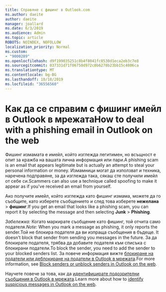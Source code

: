 ```yaml
---
title: Справяне с фишинг в Outlook.com
ms.author: daeite
author: daeite
manager: joallard
ms.date: 6/3/2019
ms.audience: Admin
ms.topic: article
ROBOTS: NOINDEX, NOFOLLOW
localization_priority: Normal
ms.custom:
- "9000289"
ms.openlocfilehash: d9f199035251c8b4f8041fc8530d1eca2eb3c7e8
ms.sourcegitcommit: 037331d71f06750d972c0b6278b23bb15c4806ca
ms.translationtype: MT
ms.contentlocale: bg-BG
ms.lasthandoff: 10/18/2019
ms.locfileid: "36556560"
---
```

# <a name="how-to-deal-with-a-phishing-email-in-outlook-on-the-web"></a><span data-ttu-id="9e36f-102">Как да се справим с фишинг имейл в Outlook в мрежата</span><span class="sxs-lookup"><span data-stu-id="9e36f-102">How to deal with a phishing email in Outlook on the web</span></span>

<span data-ttu-id="9e36f-103">Фишинг измамата е имейл, който изглежда легитимен, но всъщност е опит за кражба на вашата лична информация или пари.</span><span class="sxs-lookup"><span data-stu-id="9e36f-103">A phishing scam is an email that appears legitimate but is actually an attempt to steal your personal information or money.</span></span> <span data-ttu-id="9e36f-104">Измамници могат да използват и техника, наречена подправяне, за да изглежда така, сякаш сте получили имейл от себе си.</span><span class="sxs-lookup"><span data-stu-id="9e36f-104">Scammers can also use a technique called spoofing to make it appear as if you've received an email from yourself.</span></span>

<span data-ttu-id="9e36f-105">Ако получите имейл, който изглежда като фишинг измама, можете да го съобщите, като изберете съобщението и след това изберете **нежелана** > **фишинг**.</span><span class="sxs-lookup"><span data-stu-id="9e36f-105">If you get an email that looks like a phishing scam, you can report it by selecting the message and then selecting **Junk** > **Phishing**.</span></span>

<span data-ttu-id="9e36f-106">*Забележка:* Когато маркирате съобщение като фишинг, той отчита само подателя.</span><span class="sxs-lookup"><span data-stu-id="9e36f-106">*Note:* When you mark a message as phishing, it only reports the sender.</span></span><span data-ttu-id="9e36f-107">Той не блокира подателя да ви изпраща съобщения в бъдеще.</span><span class="sxs-lookup"><span data-stu-id="9e36f-107"> It doesn't block that sender from sending you messages in the future.</span></span> <span data-ttu-id="9e36f-108">За да блокирате подателя, трябва да добавите подателя към списъка с блокирани податели.</span><span class="sxs-lookup"><span data-stu-id="9e36f-108">To block the sender, you need to add the sender to your blocked senders list.</span></span> <span data-ttu-id="9e36f-109">За повече информация вижте [блокиране на податели или деблокиране на податели в Outlook в мрежата](https://support.office.com/article/9bf812d4-6995-4d19-901a-76d6e26939b0).</span><span class="sxs-lookup"><span data-stu-id="9e36f-109">For more information, see [Block senders or unblock senders in Outlook on the web](https://support.office.com/article/9bf812d4-6995-4d19-901a-76d6e26939b0).</span></span>

<span data-ttu-id="9e36f-110">Научете повече за това, как да [идентифицирате подозрителни съобщения в Outlook в мрежата](https://support.office.com/article/3d44102b-6ce3-4f7c-a359-b623bec82206).</span><span class="sxs-lookup"><span data-stu-id="9e36f-110">Learn more about how to [identify suspicious messages in Outlook on the web](https://support.office.com/article/3d44102b-6ce3-4f7c-a359-b623bec82206).</span></span>